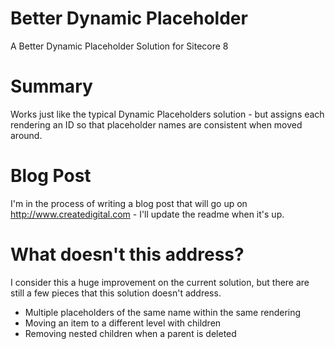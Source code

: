 # Better Dynamic Placeholder
A Better Dynamic Placeholder Solution for Sitecore 8

# Summary
Works just like the typical Dynamic Placeholders solution - but assigns each rendering an ID so that placeholder names are consistent when moved around.

# Blog Post
I'm in the process of writing a blog post that will go up on http://www.createdigital.com - I'll update the readme when it's up.

# What doesn't this address?
I consider this a huge improvement on the current solution, but there are still a few pieces that this solution doesn't address.  
- Multiple placeholders of the same name within the same rendering
- Moving an item to a different level with children
- Removing nested children when a parent is deleted